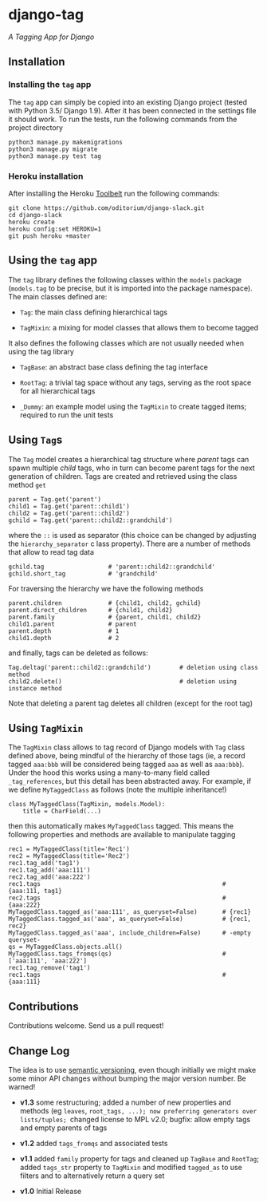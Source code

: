 # django-tag
_A Tagging App for Django_

## Installation
### Installing the `tag` app

The `tag` app can simply be copied into an existing Django project (tested with Python 3.5/ Django 1.9).
After it has been connected in the settings file it should work. To run the tests, run the following
commands from the project directory

    python3 manage.py makemigrations
    python3 manage.py migrate
    python3 manage.py test tag

### Heroku installation

After installing the Heroku [Toolbelt](https://toolbelt.heroku.com/) run the following commands:

    git clone https://github.com/oditorium/django-slack.git
    cd django-slack
    heroku create
    heroku config:set HEROKU=1
    git push heroku +master


## Using the `tag` app 

The `tag` library defines the following classes within the `models` package (`models.tag` to be precise,
but it is imported into the package namespace). The main classes defined are:

- `Tag`: the main class defining hierarchical tags

- `TagMixin`: a mixing for model classes that allows them to become tagged

It also defines the following classes which are not usually needed when using the tag library

- `TagBase`: an abstract base class defining the tag interface

- `RootTag`: a trivial tag space without any tags, serving as the root space for all
    hierarchical tags
    
- `_Dummy`: an example model using the `TagMixin` to create tagged items; required to run
    the unit tests
    
## Using `Tag`s

The `Tag` model creates a hierarchical tag structure where *parent* tags can spawn multiple *child* tags,
who in turn can become parent tags for the next generation of children. Tags are created and retrieved
using the class method `get`
    
    parent = Tag.get('parent')
    child1 = Tag.get('parent::child1')
    child2 = Tag.get('parent::child2')
    gchild = Tag.get('parent::child2::grandchild')

where the `::` is used as separator (this choice can be changed by adjusting the `hierarchy_separator` c
lass property). There are a number of methods that allow to read tag data

    gchild.tag                  # 'parent::child2::grandchild'
    gchild.short_tag            # 'grandchild'
    
For traversing the hierarchy we have the following methods

    parent.children             # {child1, child2, gchild}
    parent.direct_children      # {child1, child2}
    parent.family               # {parent, child1, child2}
    child1.parent               # parent
    parent.depth                # 1
    child1.depth                # 2
        
and finally, tags can be deleted as follows:

    Tag.deltag('parent::child2::grandchild')        # deletion using class method
    child2.delete()                                 # deletion using instance method

Note that deleting a parent tag deletes all children (except for the root tag) 


## Using `TagMixin`

The `TagMixin` class allows to tag record of Django models with `Tag` class defined above, being mindful
of the hierarchy of those tags (ie, a record tagged `aaa:bbb` will be considered being tagged `aaa` as well
as `aaa:bbb`). Under the hood this works using a many-to-many field called `_tag_references`, but this
detail has been abstracted away. For example, if we define `MyTaggedClass` as follows (note the multiple 
inheritance!)

    class MyTaggedClass(TagMixin, models.Model):
        title = CharField(...)

then this automatically makes `MyTaggedClass` tagged. This means the following properties and methods are
available to manipulate tagging

    rec1 = MyTaggedClass(title='Rec1')
    rec2 = MyTaggedClass(title='Rec2')
    rec1.tag_add('tag1')
    rec1.tag_add('aaa:111')
    rec2.tag_add('aaa:222')
    rec1.tags                                                   # {aaa:111, tag1}
    rec2.tags                                                   # {aaa:222}
    MyTaggedClass.tagged_as('aaa:111', as_queryset=False)       # {rec1}
    MyTaggedClass.tagged_as('aaa', as_queryset=False)           # {rec1, rec2}
    MyTaggedClass.tagged_as('aaa', include_children=False)      # -empty queryset-
    qs = MyTaggedClass.objects.all()
    MyTaggedClass.tags_fromqs(qs)                               # ['aaa:111', 'aaa:222']
    rec1.tag_remove('tag1')
    rec1.tags                                                   # {aaa:111}
    
 
## Contributions

Contributions welcome. Send us a pull request!


## Change Log
The idea is to use [semantic versioning](http://semver.org/), even though initially we might make some minor
API changes without bumping the major version number. Be warned!

- **v1.3** some restructuring; added a number of new properties and methods (eg `leaves`, `root_tags, ...); now preferring generators over lists/tuples; `changed license to MPL v2.0; bugfix: allow empty tags and empty parents of tags

- **v1.2** added `tags_fromqs` and associated tests

- **v1.1** added `family` property for tags and cleaned up `TagBase` and `RootTag`; added `tags_str` property
to `TagMixin` and modified `tagged_as` to use filters and to alternatively return a query set

- **v1.0** Initial Release
